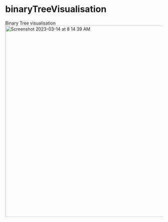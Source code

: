 # binaryTreeVisualisation
 Binary Tree visualisation 
<img width="612" alt="Screenshot 2023-03-14 at 8 14 39 AM" src="https://user-images.githubusercontent.com/69300666/224879588-6f8fd456-667e-4c4f-ad49-a24c0f261621.png">
